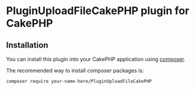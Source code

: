 # PluginUploadFileCakePHP plugin for CakePHP

## Installation

You can install this plugin into your CakePHP application using [composer](http://getcomposer.org).

The recommended way to install composer packages is:

```
composer require your-name-here/PluginUploadFileCakePHP
```

